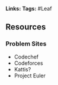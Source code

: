 **Links:**
**Tags:** #Leaf 

## Resources

### Problem Sites
* Codechef
* Codeforces
* Kattis?
* Project Euler